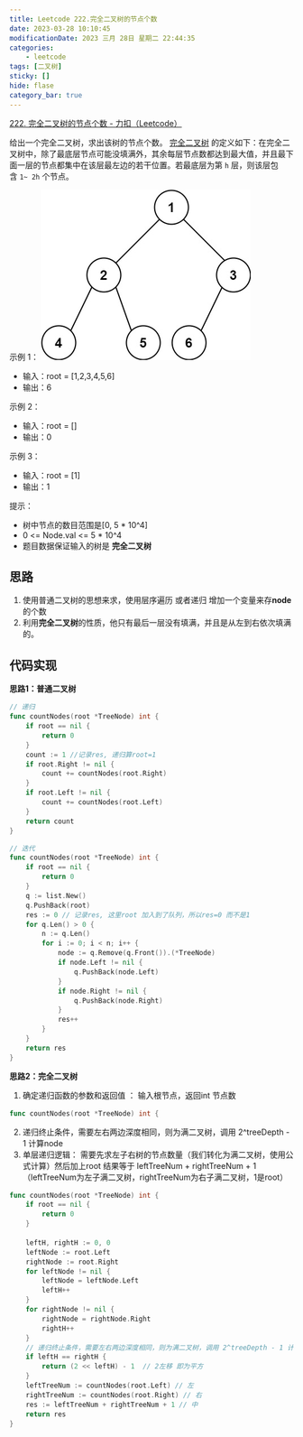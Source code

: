 ```yaml
---
title: Leetcode 222.完全二叉树的节点个数
date: 2023-03-28 10:10:45
modificationDate: 2023 三月 28日 星期二 22:44:35
categories: 
	- leetcode
tags: [二叉树]
sticky: []
hide: flase
category_bar: true
---
```



[222. 完全二叉树的节点个数 - 力扣（Leetcode）](https://leetcode.cn/problems/count-complete-tree-nodes/)

给出一个完全二叉树，求出该树的节点个数。
[完全二叉树](https://baike.baidu.com/item/%E5%AE%8C%E5%85%A8%E4%BA%8C%E5%8F%89%E6%A0%91/7773232?fr=aladdin) 的定义如下：在完全二叉树中，除了最底层节点可能没填满外，其余每层节点数都达到最大值，并且最下面一层的节点都集中在该层最左边的若干位置。若最底层为第 `h` 层，则该层包含 `1~ 2h` 个节点。

示例 1：
![](../../imgs/Pasted%20image%2020230328221334.png)
-   输入：root = [1,2,3,4,5,6]
-   输出：6

示例 2：
-   输入：root = []
-   输出：0

示例 3：
-   输入：root = [1]
-   输出：1

提示：

-   树中节点的数目范围是[0, 5 * 10^4]
-   0 <= Node.val <= 5 * 10^4
-   题目数据保证输入的树是 **完全二叉树**

## 思路
1. 使用普通二叉树的思想来求，使用层序遍历 或者递归
  增加一个变量来存**node** 的个数
2. 利用**完全二叉树**的性质，他只有最后一层没有填满，并且是从左到右依次填满的。

## 代码实现
**思路1：普通二叉树**

```go
// 递归
func countNodes(root *TreeNode) int {
    if root == nil {
        return 0
    }
    count := 1 //记录res, 递归算root=1
    if root.Right != nil {
        count += countNodes(root.Right)
    }
    if root.Left != nil {
        count += countNodes(root.Left)
    }
    return count
}
```

```go
// 迭代
func countNodes(root *TreeNode) int {
    if root == nil {
        return 0
    }
    q := list.New()
    q.PushBack(root)
    res := 0 // 记录res, 这里root 加入到了队列，所以res=0 而不是1
    for q.Len() > 0 {
        n := q.Len()
        for i := 0; i < n; i++ {
            node := q.Remove(q.Front()).(*TreeNode)
            if node.Left != nil {
                q.PushBack(node.Left)
            }
            if node.Right != nil {
                q.PushBack(node.Right)
            }
            res++
        }
    }
    return res 
}
```

**思路2：完全二叉树**
1.  确定递归函数的参数和返回值 ： 输入根节点，返回int 节点数
```go
func countNodes(root *TreeNode) int {
```
2. 递归终止条件，需要左右两边深度相同，则为满二叉树，调用 2^treeDepth - 1 计算node
3. 单层递归逻辑：
 需要先求左子右树的节点数量（我们转化为满二叉树，使用公式计算）然后加上root
 结果等于 leftTreeNum + rightTreeNum + 1  （leftTreeNum为左子满二叉树，rightTreeNum为右子满二叉树，1是root）

```go
func countNodes(root *TreeNode) int {
    if root == nil {
        return 0
    }
    
    leftH, rightH := 0, 0
    leftNode := root.Left
    rightNode := root.Right
    for leftNode != nil {
        leftNode = leftNode.Left
        leftH++
    }
    for rightNode != nil {
        rightNode = rightNode.Right
        rightH++
    }
    // 递归终止条件，需要左右两边深度相同，则为满二叉树，调用 2^treeDepth - 1 计算node
    if leftH == rightH {
        return (2 << leftH) - 1  // 2左移 即为平方
    }
    leftTreeNum := countNodes(root.Left) // 左
    rightTreeNum := countNodes(root.Right) // 右
    res := leftTreeNum + rightTreeNum + 1 // 中
    return res
}
```
